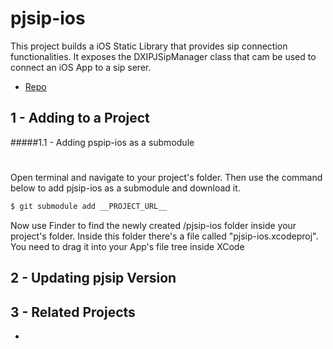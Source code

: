 # pjsip-ios

This project builds a iOS Static Library that provides sip connection functionalities. It exposes the DXIPJSipManager class that cam be used to connect an iOS App to a sip serer.
* [Repo] 

## 1 - Adding to a Project

#####1.1 - Adding pspip-ios as a submodule
# 

Open terminal and navigate to your project's folder. Then use the command below to add pjsip-ios as a submodule and download it.
```sh
$ git submodule add __PROJECT_URL__
```
Now use Finder to find the newly created /pjsip-ios folder inside your project's folder. Inside this folder there's a file called "pjsip-ios.xcodeproj". You need to drag it into your App's file tree inside XCode


## 2 - Updating pjsip Version

## 3 - Related Projects
  - 

[Repo]:https://stash.dxi.eu/stash/projects/MAPP/repos/pjsip/browse